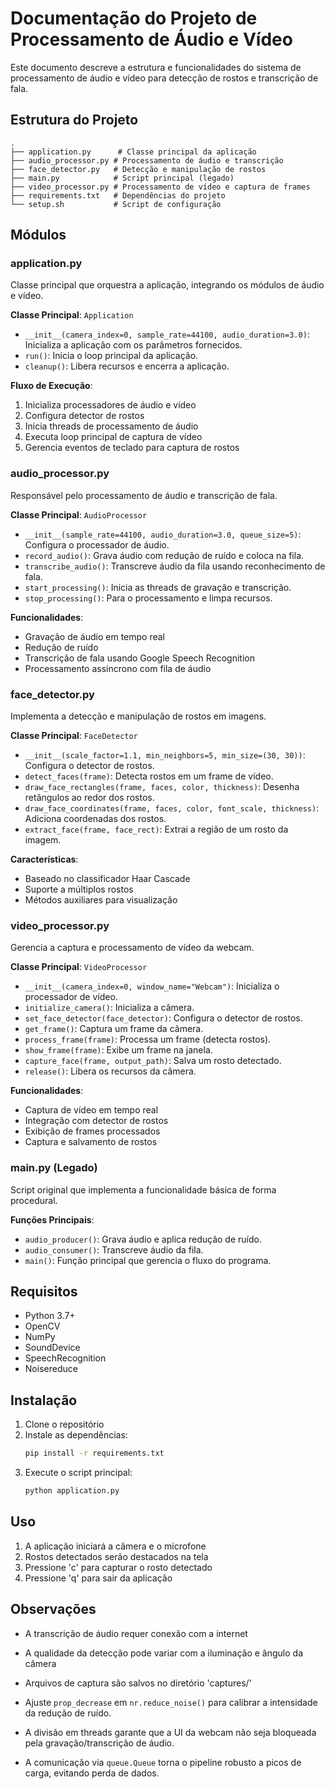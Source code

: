 # Documentação do Projeto de Processamento de Áudio e Vídeo

Este documento descreve a estrutura e funcionalidades do sistema de processamento de áudio e vídeo para detecção de rostos e transcrição de fala.

## Estrutura do Projeto

```
.
├── application.py      # Classe principal da aplicação
├── audio_processor.py # Processamento de áudio e transcrição
├── face_detector.py   # Detecção e manipulação de rostos
├── main.py            # Script principal (legado)
├── video_processor.py # Processamento de vídeo e captura de frames
├── requirements.txt   # Dependências do projeto
└── setup.sh           # Script de configuração
```

## Módulos

### application.py

Classe principal que orquestra a aplicação, integrando os módulos de áudio e vídeo.

**Classe Principal**: `Application`
- `__init__(camera_index=0, sample_rate=44100, audio_duration=3.0)`: Inicializa a aplicação com os parâmetros fornecidos.
- `run()`: Inicia o loop principal da aplicação.
- `cleanup()`: Libera recursos e encerra a aplicação.

**Fluxo de Execução**:
1. Inicializa processadores de áudio e vídeo
2. Configura detector de rostos
3. Inicia threads de processamento de áudio
4. Executa loop principal de captura de vídeo
5. Gerencia eventos de teclado para captura de rostos

### audio_processor.py

Responsável pelo processamento de áudio e transcrição de fala.

**Classe Principal**: `AudioProcessor`
- `__init__(sample_rate=44100, audio_duration=3.0, queue_size=5)`: Configura o processador de áudio.
- `record_audio()`: Grava áudio com redução de ruído e coloca na fila.
- `transcribe_audio()`: Transcreve áudio da fila usando reconhecimento de fala.
- `start_processing()`: Inicia as threads de gravação e transcrição.
- `stop_processing()`: Para o processamento e limpa recursos.

**Funcionalidades**:
- Gravação de áudio em tempo real
- Redução de ruído
- Transcrição de fala usando Google Speech Recognition
- Processamento assíncrono com fila de áudio

### face_detector.py

Implementa a detecção e manipulação de rostos em imagens.

**Classe Principal**: `FaceDetector`
- `__init__(scale_factor=1.1, min_neighbors=5, min_size=(30, 30))`: Configura o detector de rostos.
- `detect_faces(frame)`: Detecta rostos em um frame de vídeo.
- `draw_face_rectangles(frame, faces, color, thickness)`: Desenha retângulos ao redor dos rostos.
- `draw_face_coordinates(frame, faces, color, font_scale, thickness)`: Adiciona coordenadas dos rostos.
- `extract_face(frame, face_rect)`: Extrai a região de um rosto da imagem.

**Características**:
- Baseado no classificador Haar Cascade
- Suporte a múltiplos rostos
- Métodos auxiliares para visualização

### video_processor.py

Gerencia a captura e processamento de vídeo da webcam.

**Classe Principal**: `VideoProcessor`
- `__init__(camera_index=0, window_name="Webcam")`: Inicializa o processador de vídeo.
- `initialize_camera()`: Inicializa a câmera.
- `set_face_detector(face_detector)`: Configura o detector de rostos.
- `get_frame()`: Captura um frame da câmera.
- `process_frame(frame)`: Processa um frame (detecta rostos).
- `show_frame(frame)`: Exibe um frame na janela.
- `capture_face(frame, output_path)`: Salva um rosto detectado.
- `release()`: Libera os recursos da câmera.

**Funcionalidades**:
- Captura de vídeo em tempo real
- Integração com detector de rostos
- Exibição de frames processados
- Captura e salvamento de rostos

### main.py (Legado)

Script original que implementa a funcionalidade básica de forma procedural.

**Funções Principais**:
- `audio_producer()`: Grava áudio e aplica redução de ruído.
- `audio_consumer()`: Transcreve áudio da fila.
- `main()`: Função principal que gerencia o fluxo do programa.

## Requisitos

- Python 3.7+
- OpenCV
- NumPy
- SoundDevice
- SpeechRecognition
- Noisereduce

## Instalação

1. Clone o repositório
2. Instale as dependências:
   ```bash
   pip install -r requirements.txt
   ```
3. Execute o script principal:
   ```bash
   python application.py
   ```

## Uso

1. A aplicação iniciará a câmera e o microfone
2. Rostos detectados serão destacados na tela
3. Pressione 'c' para capturar o rosto detectado
4. Pressione 'q' para sair da aplicação

## Observações

- A transcrição de áudio requer conexão com a internet
- A qualidade da detecção pode variar com a iluminação e ângulo da câmera
- Arquivos de captura são salvos no diretório 'captures/'

- Ajuste `prop_decrease` em `nr.reduce_noise()` para calibrar a intensidade da redução de ruído.  
- A divisão em threads garante que a UI da webcam não seja bloqueada pela gravação/transcrição de áudio.  
- A comunicação via `queue.Queue` torna o pipeline robusto a picos de carga, evitando perda de dados.  

